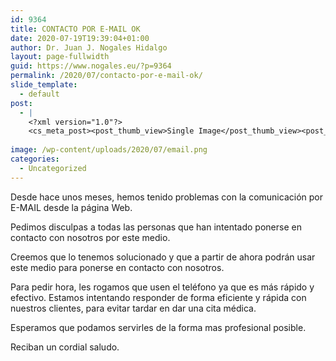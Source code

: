 ```yaml
---
id: 9364
title: CONTACTO POR E-MAIL OK
date: 2020-07-19T19:39:04+01:00
author: Dr. Juan J. Nogales Hidalgo
layout: page-fullwidth
guid: https://www.nogales.eu/?p=9364
permalink: /2020/07/contacto-por-e-mail-ok/
slide_template:
  - default
post:
  - |
    <?xml version="1.0"?>
    <cs_meta_post><post_thumb_view>Single Image</post_thumb_view><post_featured_image_as_thumbnail/><post_thumb_audio/><post_thumb_video/><post_thumb_slider/><post_thumb_slider_type/><inside_post_thumb_view>Single Image</inside_post_thumb_view><inside_post_featured_image_as_thumbnail/><inside_post_thumb_audio/><inside_post_thumb_video/><inside_post_thumb_slider/><inside_post_thumb_slider_type/><post_social_sharing>on</post_social_sharing><post_author_info_show>on</post_author_info_show><post_tags_show>on</post_tags_show><post_attachment_show>on</post_attachment_show><page_title/><page_sub_title/><page_subheader_color/><page_subheader_font_color/><header_banner_style>default_header</header_banner_style><header_banner_image/><header_banner_flex_slider>blog</header_banner_flex_slider><custom_slider_id/><sidebar_layout><cs_layout/></sidebar_layout></cs_meta_post>
    
image: /wp-content/uploads/2020/07/email.png
categories:
  - Uncategorized
---
```

Desde hace unos meses, hemos tenido problemas con la comunicación por E-MAIL desde la página Web.

Pedimos disculpas a todas las personas que han intentado ponerse en contacto con nosotros por este medio.

Creemos que lo tenemos solucionado y que a partir de ahora podrán usar este medio para ponerse en contacto con nosotros.

Para pedir hora, les rogamos que usen el teléfono ya que es más rápido y efectivo. Estamos intentando responder de forma eficiente y rápida con nuestros clientes, para evitar tardar en dar una cita médica.

Esperamos que podamos servirles de la forma mas profesional posible.

Reciban un cordial saludo.

&nbsp;